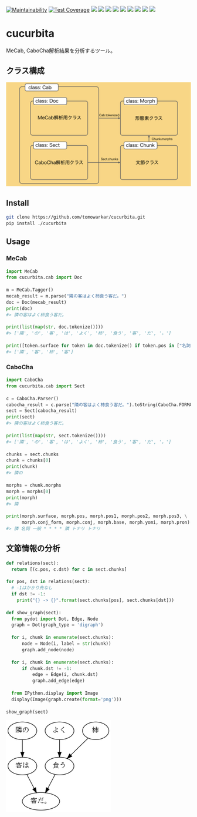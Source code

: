 [![Maintainability](https://api.codeclimate.com/v1/badges/e337e25753e0218e3c21/maintainability)](https://codeclimate.com/github/tomowarkar/cucurbita/maintainability) [![Test Coverage](https://api.codeclimate.com/v1/badges/e337e25753e0218e3c21/test_coverage)](https://codeclimate.com/github/tomowarkar/cucurbita/test_coverage) ![](https://img.shields.io/github/pipenv/locked/python-version/tomowarkar/cucurbita) ![](https://img.shields.io/github/languages/top/tomowarkar/cucurbita) ![](https://img.shields.io/github/languages/code-size/tomowarkar/cucurbita) ![](https://img.shields.io/github/pipenv/locked/dependency-version/tomowarkar/cucurbita/dev/black/master) ![](https://img.shields.io/github/pipenv/locked/dependency-version/tomowarkar/cucurbita/dev/flake8/master) ![](https://img.shields.io/github/pipenv/locked/dependency-version/tomowarkar/cucurbita/dev/isort/master) ![](https://img.shields.io/github/pipenv/locked/dependency-version/tomowarkar/cucurbita/dev/mypy/master) ![](https://img.shields.io/github/pipenv/locked/dependency-version/tomowarkar/cucurbita/dev/pytest/master) ![](https://img.shields.io/github/pipenv/locked/dependency-version/tomowarkar/cucurbita/dev/sphinx/master)

# cucurbita

MeCab, CaboCha解析結果を分析するツール。

## クラス構成

![](cucurbita.001.png)

## Install

```bash
git clone https://github.com/tomowarkar/cucurbita.git
pip install ./cucurbita
```

## Usage
### MeCab
```python
import MeCab
from cucurbita.cab import Doc

m = MeCab.Tagger()
mecab_result = m.parse("隣の客はよく柿食う客だ。")
doc = Doc(mecab_result)
print(doc) 
#> 隣の客はよく柿食う客だ。

print(list(map(str, doc.tokenize())))
#> ['隣', 'の', '客', 'は', 'よく', '柿', '食う', '客', 'だ', '。']

print([token.surface for token in doc.tokenize() if token.pos in ["名詞"]])
#> ['隣', '客', '柿', '客']
```

### CaboCha
```python
import CaboCha
from cucurbita.cab import Sect

c = CaboCha.Parser()
cabocha_result = c.parse("隣の客はよく柿食う客だ。").toString(CaboCha.FORMAT_LATTICE)
sect = Sect(cabocha_result)
print(sect)
#> 隣の客はよく柿食う客だ。

print(list(map(str, sect.tokenize())))
#> ['隣', 'の', '客', 'は', 'よく', '柿', '食う', '客', 'だ', '。']

chunks = sect.chunks
chunk = chunks[0]
print(chunk)
#> 隣の

morphs = chunk.morphs
morph = morphs[0]
print(morph)
#> 隣

print(morph.surface, morph.pos, morph.pos1, morph.pos2, morph.pos3, \
      morph.conj_form, morph.conj, morph.base, morph.yomi, morph.pron)
#> 隣 名詞 一般 * * * * 隣 トナリ トナリ
```

## 文節情報の分析
```python
def relations(sect):
  return [(c.pos, c.dst) for c in sect.chunks]
  
for pos, dst in relations(sect):
  # -1はかかり先なし
  if dst != -1:
    print("{} -> {}".format(sect.chunks[pos], sect.chunks[dst]))

def show_graph(sect):
  from pydot import Dot, Edge, Node
  graph = Dot(graph_type = 'digraph')

  for i, chunk in enumerate(sect.chunks):
      node = Node(i, label = str(chunk))
      graph.add_node(node)

  for i, chunk in enumerate(sect.chunks):
      if chunk.dst != -1:
          edge = Edge(i, chunk.dst)
          graph.add_edge(edge)

  from IPython.display import Image
  display(Image(graph.create(format='png')))

show_graph(sect)
```
![](cucurbita.002.png)
